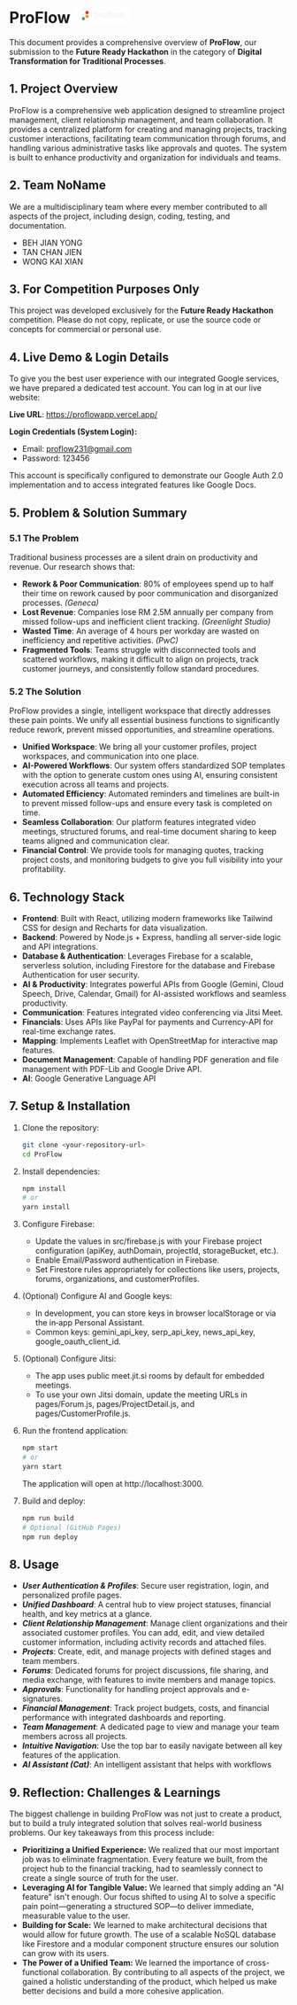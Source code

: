 <h1>ProFlow  <img src="public/proflow-logo.png" width="100" alt="ProFlow Logo"></h1>

This document provides a comprehensive overview of **ProFlow**, our submission to the **Future Ready Hackathon** in the category of **Digital Transformation for Traditional Processes**.

## 1. Project Overview

ProFlow is a comprehensive web application designed to streamline project management, client relationship management, and team collaboration. It provides a centralized platform for creating and managing projects, tracking customer interactions, facilitating team communication through forums, and handling various administrative tasks like approvals and quotes. The system is built to enhance productivity and organization for individuals and teams.

## 2. Team NoName
We are a multidisciplinary team where every member contributed to all aspects of the project, including design, coding, testing, and documentation.
- BEH JIAN YONG
- TAN CHAN JIEN
- WONG KAI XIAN

## 3. For Competition Purposes Only
This project was developed exclusively for the **Future Ready Hackathon** competition. Please do not copy, replicate, or use the source code or concepts for commercial or personal use.

## 4. Live Demo & Login Details
To give you the best user experience with our integrated Google services, we have prepared a dedicated test account. You can log in at our live website:

**Live URL**: https://proflowapp.vercel.app/

**Login Credentials (System Login):**
- Email: proflow231@gmail.com
- Password: 123456

This account is specifically configured to demonstrate our Google Auth 2.0 implementation and to access integrated features like Google Docs.

## 5. Problem & Solution Summary

### 5.1 The Problem
Traditional business processes are a silent drain on productivity and revenue. Our research shows that:
- **Rework & Poor Communication**: 80% of employees spend up to half their time on rework caused by poor communication and disorganized processes. _(Geneca)_
- **Lost Revenue**: Companies lose RM 2.5M annually per company from missed follow-ups and inefficient client tracking. _(Greenlight Studio)_
- **Wasted Time**: An average of 4 hours per workday are wasted on inefficiency and repetitive activities. _(PwC)_
- **Fragmented Tools**: Teams struggle with disconnected tools and scattered workflows, making it difficult to align on projects, track customer journeys, and consistently follow standard procedures.

### 5.2 The Solution
ProFlow provides a single, intelligent workspace that directly addresses these pain points. We unify all essential business functions to significantly reduce rework, prevent missed opportunities, and streamline operations.
- **Unified Workspace**: We bring all your customer profiles, project workspaces, and communication into one place.
- **AI-Powered Workflows**: Our system offers standardized SOP templates with the option to generate custom ones using AI, ensuring consistent execution across all teams and projects.
- **Automated Efficiency**: Automated reminders and timelines are built-in to prevent missed follow-ups and ensure every task is completed on time.
- **Seamless Collaboration**: Our platform features integrated video meetings, structured forums, and real-time document sharing to keep teams aligned and communication clear.
- **Financial Control**: We provide tools for managing quotes, tracking project costs, and monitoring budgets to give you full visibility into your profitability.

## 6. Technology Stack
- **Frontend**: Built with React, utilizing modern frameworks like Tailwind CSS for design and Recharts for data visualization.
- **Backend**: Powered by Node.js + Express, handling all server-side logic and API integrations.
- **Database & Authentication**: Leverages Firebase for a scalable, serverless solution, including Firestore for the database and Firebase Authentication for user security.
- **AI & Productivity**: Integrates powerful APIs from Google (Gemini, Cloud Speech, Drive, Calendar, Gmail) for AI-assisted workflows and seamless productivity.
- **Communication**: Features integrated video conferencing via Jitsi Meet.
- **Financials**: Uses APIs like PayPal for payments and Currency-API for real-time exchange rates.
- **Mapping**: Implements Leaflet with OpenStreetMap for interactive map features.
- **Document Management**: Capable of handling PDF generation and file management with PDF-Lib and Google Drive API.
- **AI**: Google Generative Language API

## 7. Setup & Installation

1.  Clone the repository:
    ```bash
    git clone <your-repository-url>
    cd ProFlow
    ```

2.  Install dependencies:
    ```bash
    npm install
    # or
    yarn install
    ```
    

3.  Configure Firebase:
    - Update the values in src/firebase.js with your Firebase project configuration (apiKey, authDomain, projectId, storageBucket, etc.).
    - Enable Email/Password authentication in Firebase.
    - Set Firestore rules appropriately for collections like users, projects, forums, organizations, and customerProfiles.

4.  (Optional) Configure AI and Google keys:
    - In development, you can store keys in browser localStorage or via the in‑app Personal Assistant.
    - Common keys: gemini_api_key, serp_api_key, news_api_key, google_oauth_client_id.

5.  (Optional) Configure Jitsi:
    - The app uses public meet.jit.si rooms by default for embedded meetings.
    - To use your own Jitsi domain, update the meeting URLs in pages/Forum.js, pages/ProjectDetail.js, and pages/CustomerProfile.js.

6.  Run the frontend application:
    ```bash
    npm start
    # or
    yarn start
    ```
    
    The application will open at http://localhost:3000.

7.  Build and deploy:
    ```bash
    npm run build
    # Optional (GitHub Pages)
    npm run deploy
    ```


## 8. Usage

- ***User Authentication & Profiles***: Secure user registration, login, and personalized profile pages.
- ***Unified Dashboard***: A central hub to view project statuses, financial health, and key metrics at a glance.
- ***Client Relationship Management***: Manage client organizations and their associated customer profiles. You can add, edit, and view detailed customer information, including activity records and attached files.
- ***Projects***: Create, edit, and manage projects with defined stages and team members.
- ***Forums***: Dedicated forums for project discussions, file sharing, and media exchange, with features to invite members and manage topics.
- ***Approvals***: Functionality for handling project approvals and e-signatures.
- ***Financial Management***: Track project budgets, costs, and financial performance with integrated dashboards and reporting.
- ***Team Management***: A dedicated page to view and manage your team members across all projects.
- ***Intuitive Navigation***: Use the top bar to easily navigate between all key features of the application.
- ***AI Assistant (Cat)***: An intelligent assistant that helps with workflows

## 9. Reflection: Challenges & Learnings
The biggest challenge in building ProFlow was not just to create a product, but to build a truly integrated solution that solves real-world business problems. Our key takeaways from this process include:
- **Prioritizing a Unified Experience:** We realized that our most important job was to eliminate fragmentation. Every feature we built, from the project hub to the financial tracking, had to seamlessly connect to create a single source of truth for the user.
- **Leveraging AI for Tangible Value:** We learned that simply adding an "AI feature" isn't enough. Our focus shifted to using AI to solve a specific pain point—generating a structured SOP—to deliver immediate, measurable value to the user.
- **Building for Scale:** We learned to make architectural decisions that would allow for future growth. The use of a scalable NoSQL database like Firestore and a modular component structure ensures our solution can grow with its users.
- **The Power of a Unified Team:** We learned the importance of cross-functional collaboration. By contributing to all aspects of the project, we gained a holistic understanding of the product, which helped us make better decisions and build a more cohesive application.

